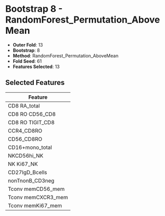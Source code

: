 # Bootstrap 8 - RandomForest_Permutation_AboveMean

- **Outer Fold**: 13
- **Bootstrap**: 8
- **Method**: RandomForest_Permutation_AboveMean
- **Fold Seed**: 61
- **Features Selected**: 13

## Selected Features

| Feature |
|---------|
| CD8 RA_total |
| CD8 RO CD56_CD8 |
| CD8 RO TIGIT_CD8 |
| CCR4_CD8RO |
| CD56_CD8RO |
| CD16+mono_total |
| NKCD56hi_NK |
| NK Ki67_NK |
| CD27IgD_Bcells |
| nonTnonB_CD3neg |
| Tconv memCD56_mem |
| Tconv memCXCR3_mem |
| Tconv memKi67_mem |
